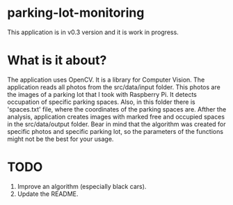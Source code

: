 # parking-lot-monitoring
This application is in v0.3 version and it is work in progress.

# What is it about?
The application uses OpenCV. It is a library for Computer Vision. 
The application reads all photos from the src/data/input folder. This photos are the images of a parking lot that I took with Raspberry Pi. It detects occupation of specific parking spaces. Also, in this folder there is 'spaces.txt' file, where the coordinates of the parking spaces are.  Afther the analysis, application creates images with marked free and occupied spaces in the src/data/output folder. Bear in mind that the algorithm was created for specific photos and specific parking lot, so the parameters of the functions might not be the best for your usage. 

# TODO
1. Improve an algorithm (especially black cars).
2. Update the README.
